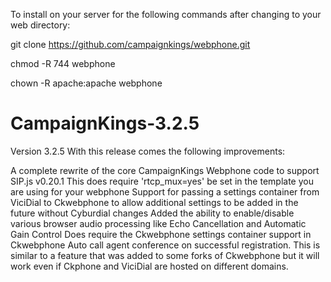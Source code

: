 To install on your server for the following commands after changing to your web directory:

git clone https://github.com/campaignkings/webphone.git

chmod -R 744 webphone

chown -R apache:apache webphone

# CampaignKings-3.2.5

Version 3.2.5
With this release comes the following improvements:

A complete rewrite of the core CampaignKings Webphone code to support SIP.js v0.20.1
This does require 'rtcp_mux=yes' be set in the template you are using for your webphone
Support for passing a settings container from ViciDial to Ckwebphone to allow additional settings to be added in the future without Cyburdial changes
Added the ability to enable/disable various browser audio processing like Echo Cancellation and Automatic Gain Control
Does require the Ckwebphone settings container support in Ckwebphone
Auto call agent conference on successful registration. This is similar to a feature that was added to some forks of Ckwebphone but it will work even if Ckphone and ViciDial are hosted on different domains.

